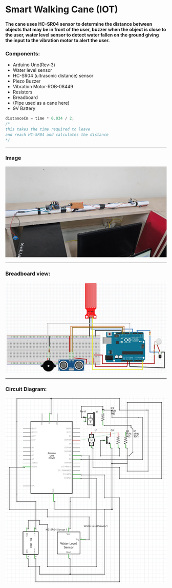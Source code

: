 # **Smart Walking Cane (IOT)**

#### The cane uses HC-SR04 sensor to determine the distance between objects that may be in front of the user, buzzer when the object is close to the user, water level sensor to detect water fallen on the ground giving the input to the vibration motor to alert the user.

### Components:
- Arduino Uno(Rev-3)
- Water level sensor
- HC-SR04 (ultrasonic distance) sensor
- Piezo Buzzer
- Vibration Motor-ROB-08449
- Resistors
- Breadboard
- (Pipe used as a cane here)
- 9V Battery

```c++
distanceCm = time * 0.034 / 2;
/*
this takes the time required to leave
and reach HC-SR04 and calculates the distance
*/
```
----------

### Image
![cane image](iot_image.jpeg)

----------

### Breadboard view:
![breadboard view](breadboard_view.jpeg)

----------

### Circuit Diagram:
![circuit diagram](schematic.jpeg)
